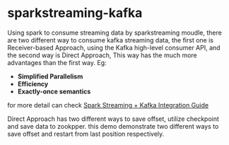 # sparkstreaming-kafka

Using spark to consume streaming data by sparkstreaming moudle, there are two different way to consume kafka streaming data, the first one is Receiver-based Approach, using the Kafka high-level consumer API, and the second way is Direct Approach, This way has the much more advantages than the first way. Eg:
* **Simplified Parallelism**
* **Efficiency**
* **Exactly-once semantics**

for more detail can check [Spark Streaming + Kafka Integration Guide](https://spark.apache.org/docs/2.2.0/streaming-kafka-0-8-integration.html)

Direct Approach has two different ways to save offset, utilize checkpoint and save data to zookpper.
this demo demonstrate two different ways to save offset and restart from last position respectively.
